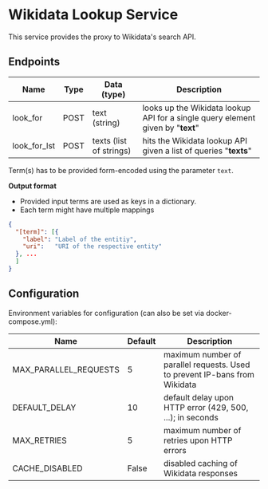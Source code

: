 # Wikidata Lookup Service

This service provides the proxy to Wikidata's search API.

## Endpoints

| Name            | Type | Data   (type)            | Description |
|-----------------|------|-----------               |----------------|
| look_for        | POST | text (string)            | looks up the Wikidata lookup API for a single query element given by "**text**"|
| look_for_lst    | POST | texts (list of strings)  | hits the Wikidata lookup API given a list of queries "**texts**" |


Term(s) has to be provided form-encoded using the parameter `text`.

**Output format**

* Provided input terms are used as keys in a dictionary.
* Each term might have multiple mappings

```json
{
  "[term]": [{
    "label": "Label of the entitiy",
    "uri":   "URI of the respective entity"
  }, ...
  ]
}
```

## Configuration

Environment variables for configuration (can also be set via docker-compose.yml):

| Name                  | Default | Description                                                                |
|-----------------------|---------|----------------------------------------------------------------------------|
| MAX_PARALLEL_REQUESTS | 5       | maximum number of parallel requests. Used to prevent IP-bans from Wikidata |
| DEFAULT_DELAY         | 10      | default delay upon HTTP error (429, 500, ...); in seconds                  |
| MAX_RETRIES           | 5       | maximum number of retries upon HTTP errors                                 |
| CACHE_DISABLED        | False   | disabled caching of Wikidata responses                                     |

